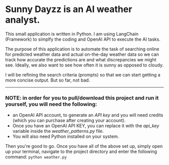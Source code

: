# Sunny Dayzz is an AI weather analyst.

This small application is written in Python.
I am using LangChain (Framework) to simplfy the coding and OpenAI API to execute the AI tasks.

The purpose of this application is to automate the task of searching online for predicted weather data and actual on-the-day weather data so we can track 
how accurate the predictions are and what discrepancies we might see.
Ideally, we also want to see how often it is sunny as opposed to cloudy.

I will be refining the search criteria (prompts) so that we can start getting a more concise output. But so far, not bad.

---

### NOTE: in order for you to pull/download this project and run it yourself, you will need the following:
- an OpenAI API account, to generate an *API key* and you will need credits (which you can purchase after creating your account).
- Once you have an OpenAI API KEY, you can replace it with the *api_key* variable inside the *weather_patterns.py* file. 
- You will also need Python installed on your system. 

Then you're good to go.
Once you have all of the above set up, simply open up your terminal, navigate to the project directory and enter the following command:
`python weather.py`
